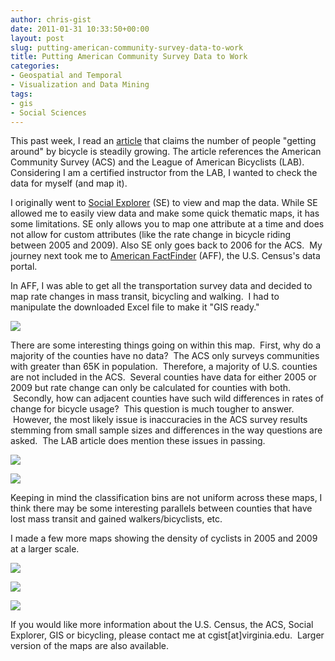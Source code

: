 ```yaml
---
author: chris-gist
date: 2011-01-31 10:33:50+00:00
layout: post
slug: putting-american-community-survey-data-to-work
title: Putting American Community Survey Data to Work
categories:
- Geospatial and Temporal
- Visualization and Data Mining
tags:
- gis
- Social Sciences
---
```


This past week, I read an [article](http://www.wired.com/autopia/2010/10/more-people-biking-to-work/) that claims the number of people "getting around" by bicycle is steadily growing. The article references the American Community Survey (ACS) and the League of American Bicyclists (LAB). Considering I am a certified instructor from the LAB, I wanted to check the data for myself (and map it). <!-- more -->

I originally went to [Social Explorer](http://www.socialexplorer.com) (SE) to view and map the data. While SE allowed me to easily view data and make some quick thematic maps, it has some limitations. SE only allows you to map one attribute at a time and does not allow for custom attributes (like the rate change in bicycle riding between 2005 and 2009). Also SE only goes back to 2006 for the ACS.  My journey next took me to [American FactFinder](http://factfinder.census.gov) (AFF), the U.S. Census's data portal.

In AFF, I was able to get all the transportation survey data and decided to map rate changes in mass transit, bicycling and walking.  I had to manipulate the downloaded Excel file to make it "GIS ready."


![](http://static.scholarslab.org/wp-content/uploads/2010/10/fullMap150.png)




There are some interesting things going on within this map.  First, why do a majority of the counties have no data?  The ACS only surveys communities with greater than 65K in population.  Therefore, a majority of U.S. counties are not included in the ACS.  Several counties have data for either 2005 or 2009 but rate change can only be calculated for counties with both.  Secondly, how can adjacent counties have such wild differences in rates of change for bicycle usage?  This question is much tougher to answer.  However, the most likely issue is inaccuracies in the ACS survey results stemming from small sample sizes and differences in the way questions are asked.  The LAB article does mention these issues in passing.




[![](http://static.scholarslab.org/wp-content/uploads/2010/10/fullMapMass150.png)](http://www.scholarslab.org/geospatial-and-temporal/putting-american-community-survey-data-to-work/attachment/fullmapmass150/)




[![](http://static.scholarslab.org/wp-content/uploads/2010/10/fullMapWalk150.png)](http://www.scholarslab.org/geospatial-and-temporal/putting-american-community-survey-data-to-work/attachment/fullmapwalk150/)




Keeping in mind the classification bins are not uniform across these maps, I think there may be some interesting parallels between counties that have lost mass transit and gained walkers/bicyclists, etc.




I made a few more maps showing the density of cyclists in 2005 and 2009 at a larger scale.




[![](http://static.scholarslab.org/wp-content/uploads/2010/10/bikeVA.png)](http://www.scholarslab.org/geospatial-and-temporal/putting-american-community-survey-data-to-work/attachment/bikeva/)




[![](http://static.scholarslab.org/wp-content/uploads/2010/10/bikeNEcoor.png)](http://www.scholarslab.org/?attachment_id=)




[![](http://static.scholarslab.org/wp-content/uploads/2010/10/bikeCO.png)](http://www.scholarslab.org/geospatial-and-temporal/putting-american-community-survey-data-to-work/attachment/bikeco/)




If you would like more information about the U.S. Census, the ACS, Social Explorer, GIS or bicycling, please contact me at cgist[at]virginia.edu.  Larger version of the maps are also available.
